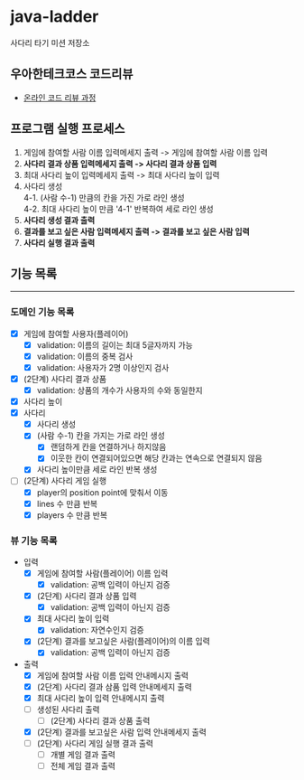 # java-ladder

사다리 타기 미션 저장소

## 우아한테크코스 코드리뷰

- [온라인 코드 리뷰 과정](https://github.com/woowacourse/woowacourse-docs/blob/master/maincourse/README.md)

## 프로그램 실행 프로세스

1. 게임에 참여할 사람 이름 입력메세지 출력 -> 게임에 참여할 사람 이름 입력
2. **사다리 결과 상품 입력메세지 출력 -> 사다리 결과 상품 입력** 
3. 최대 사다리 높이 입력메세지 출력 -> 최대 사다리 높이 입력 
4. 사다리 생성<br>
   4-1. (사람 수-1) 만큼의 칸을 가진 가로 라인 생성<br>
   4-2. 최대 사다리 높이 만큼 '4-1' 반복하여 세로 라인 생성
5. **사다리 생성 결과 출력** 
6. **결과를 보고 싶은 사람 입력메세지 출력 -> 결과를 보고 싶은 사람 입력**
7. **사다리 실행 결과 출력**

## 기능 목록

---

### 도메인 기능 목록

- [x] 게임에 참여할 사용자(플레이어)
  - [x] validation: 이름의 길이는 최대 5글자까지 가능
  - [x] validation: 이름의 중복 검사
  - [x] validation: 사용자가 2명 이상인지 검사
- [x] (2단계) 사다리 결과 상품
  - [x] validation: 상품의 개수가 사용자의 수와 동일한지
- [x] 사다리 높이
- [x] 사다리
  - [x] 사다리 생성
  - [x] (사람 수-1) 칸을 가지는 가로 라인 생성
    - [x] 랜덤하게 칸을 연결하거나 하지않음
    - [x] 이웃한 칸이 연결되어있으면 해당 칸과는 연속으로 연결되지 않음
  - [x] 사다리 높이만큼 세로 라인 반복 생성
- [ ] (2단계) 사다리 게임 실행
  - [x] player의 position point에 맞춰서 이동
  - [x] lines 수 만큼 반복
  - [x] players 수 만큼 반복

### 뷰 기능 목록

- 입력
  - [x] 게임에 참여할 사람(플레이어) 이름 입력
    - [x] validation: 공백 입력이 아닌지 검증
  - [x] (2단계) 사다리 결과 상품 입력
    - [x] validation: 공백 입력이 아닌지 검증
  - [x] 최대 사다리 높이 입력
    - [x] validation: 자연수인지 검증
  - [x] (2단계) 결과를 보고싶은 사람(플레이어)의 이름 입력
    - [x] validation: 공백 입력이 아닌지 검증

- 출력
  - [x] 게임에 참여할 사람 이름 입력 안내메시지 출력
  - [x] (2단계) 사다리 결과 삼품 입력 안내메세지 출력
  - [x] 최대 사다리 높이 입력 안내메시지 출력
  - [ ] 생성된 사다리 출력
    - [ ] (2단계) 사다리 결과 상품 출력
  - [x] (2단계) 결과를 보고싶은 사람 입력 안내메세지 출력
  - [ ] (2단계) 사다리 게임 실행 결과 출력
    - [ ] 개별 게임 결과 출력
    - [ ] 전체 게임 결과 출력
